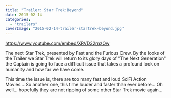 ```yaml
---
title: "Trailer: Star Trek:Beyond"
date: 2015-02-14
categories:
  - "trailers"
coverImage: "2015-02-14-trailer-startrek-beyond.jpg"
---
```


https://www.youtube.com/embed/XRVD32rnzOw

The next Star Trek, presented by Fast and the Furious Crew. By the looks of the Trailer we Star Trek will return to its glory days of "The Next Generation" the Captain is going to face a difficult issue that takes a profound look on humanity and how far we have come.

This time the issue is, there are too many fast and loud SciFi Action Movies... So another one, this time louder and faster than ever before... Oh well... hopefully they are not ripping of some other Star Trek movie again...
